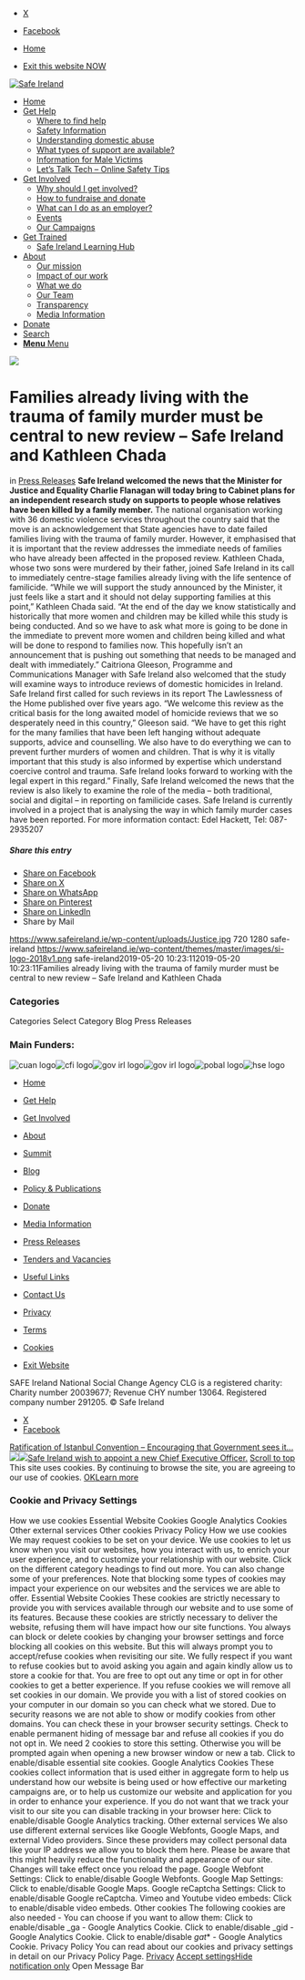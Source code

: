   * [X](https://twitter.com/SAFEIreland "X")
  * [Facebook](https://www.facebook.com/safe.ireland "Facebook")


  * [Home](https://www.safeireland.ie/)
  * [Exit this website NOW](https://www.google.ie/)


[![Safe Ireland](https://www.safeireland.ie/wp-content/themes/master/images/si-logo-2018v1.png)](https://www.safeireland.ie/)
  * [Home](https://www.safeireland.ie/)
  * [Get Help](https://www.safeireland.ie/get-help/)
    * [Where to find help](https://www.safeireland.ie/get-help/where-to-find-help/)
    * [Safety Information](https://www.safeireland.ie/get-help/safety-information/)
    * [Understanding domestic abuse](https://www.safeireland.ie/get-help/understanding-domestic-abuse/)
    * [What types of support are available?](https://www.safeireland.ie/get-help/what-types-of-support-are-available/)
    * [Information for Male Victims](https://www.safeireland.ie/get-help/information-for-male-victims/)
    * [Let’s Talk Tech – Online Safety Tips](https://www.safeireland.ie/lets-talk-tech-online-safety-tips/)
  * [Get Involved](https://www.safeireland.ie/get-involved/)
    * [Why should I get involved?](https://www.safeireland.ie/get-involved/why-should-i-get-involved/)
    * [How to fundraise and donate](https://www.safeireland.ie/get-involved/how-to-fundraise-and-donate/)
    * [What can I do as an employer?](https://www.safeireland.ie/get-involved/what-can-i-do-as-an-employer/)
    * [Events](https://www.safeireland.ie/get-involved/events/)
    * [Our Campaigns](https://www.safeireland.ie/get-involved/our-campaigns/)
  * [Get Trained](https://www.safeireland.ie/families-already-living-with-the-trauma-of-family-murder-must-be-central-to-new-review-safe-ireland-and-kathleen-chada/)
    * [Safe Ireland Learning Hub](https://www.safeireland.ie/safe-ireland-learning-hub/)
  * [About](https://www.safeireland.ie/about/)
    * [Our mission](https://www.safeireland.ie/about/our-mission/)
    * [Impact of our work](https://www.safeireland.ie/about/impact-of-our-work/)
    * [What we do](https://www.safeireland.ie/about/what-we-do/)
    * [Our Team](https://www.safeireland.ie/about/our-team/)
    * [Transparency](https://www.safeireland.ie/about/transparency/)
    * [Media Information](https://www.safeireland.ie/about/media-information/)
  * [Donate](https://www.safeireland.ie/get-involved/how-to-fundraise-and-donate/)
  * [Search](https://www.safeireland.ie/families-already-living-with-the-trauma-of-family-murder-must-be-central-to-new-review-safe-ireland-and-kathleen-chada/?s=)
  * [ **Menu** Menu ](https://www.safeireland.ie/families-already-living-with-the-trauma-of-family-murder-must-be-central-to-new-review-safe-ireland-and-kathleen-chada/)


[![](https://www.safeireland.ie/wp-content/uploads/Justice-845x500.jpg)](https://www.safeireland.ie/wp-content/uploads/Justice-1030x579.jpg "Justice")
# Families already living with the trauma of family murder must be central to new review – Safe Ireland and Kathleen Chada
in [Press Releases](https://www.safeireland.ie/category/press-releases/)
**Safe Ireland welcomed the news that the Minister for Justice and Equality Charlie Flanagan will today bring to Cabinet plans for an independent research study on supports to people whose relatives have been killed by a family member.**
The national organisation working with 36 domestic violence services throughout the country said that the move is an acknowledgement that State agencies have to date failed families living with the trauma of family murder. 
However, it emphasised that it is important that the review addresses the immediate needs of families who have already been affected in the proposed review. 
Kathleen Chada, whose two sons were murdered by their father, joined Safe Ireland in its call to immediately centre-stage families already living with the life sentence of familicide.
“While we will support the study announced by the Minister, it just feels like a start and it should not delay supporting families at this point,” Kathleen Chada said. “At the end of the day we know statistically and historically that more women and children may be killed while this study is being conducted. And so we have to ask what more is going to be done in the immediate to prevent more women and children being killed and what will be done to respond to families now. This hopefully isn’t an announcement that is pushing out something that needs to be managed and dealt with immediately.”
Caitriona Gleeson, Programme and Communications Manager with Safe Ireland also welcomed that the study will examine ways to introduce reviews of domestic homicides in Ireland. Safe Ireland first called for such reviews in its report The Lawlessness of the Home published over five years ago.
“We welcome this review as the critical basis for the long awaited model of homicide reviews that we so desperately need in this country,” Gleeson said. “We have to get this right for the many families that have been left hanging without adequate supports, advice and counselling. We also have to do everything we can to prevent further murders of women and children. That is why it is vitally important that this study is also informed by expertise which understand coercive control and trauma. Safe Ireland looks forward to working with the legal expert in this regard.”
Finally, Safe Ireland welcomed the news that the review is also likely to examine the role of the media – both traditional, social and digital – in reporting on familicide cases. Safe Ireland is currently involved in a project that is analysing the way in which family murder cases have been reported.
For more information contact: Edel Hackett, Tel: 087-2935207
##### Share this entry
  * [Share on Facebook](https://www.facebook.com/sharer.php?u=https://www.safeireland.ie/families-already-living-with-the-trauma-of-family-murder-must-be-central-to-new-review-safe-ireland-and-kathleen-chada/&t=Families%20already%20living%20with%20the%20trauma%20of%20family%20murder%20must%20be%20central%20to%20new%20review%20%E2%80%93%20Safe%20Ireland%20and%20Kathleen%20Chada)
  * [Share on X](https://twitter.com/share?text=Families%20already%20living%20with%20the%20trauma%20of%20family%20murder%20must%20be%20central%20to%20new%20review%20%E2%80%93%20Safe%20Ireland%20and%20Kathleen%20Chada&url=https://www.safeireland.ie/?p=7042)
  * [Share on WhatsApp](https://api.whatsapp.com/send?text=https://www.safeireland.ie/families-already-living-with-the-trauma-of-family-murder-must-be-central-to-new-review-safe-ireland-and-kathleen-chada/)
  * [Share on Pinterest](https://pinterest.com/pin/create/button/?url=https%3A%2F%2Fwww.safeireland.ie%2Ffamilies-already-living-with-the-trauma-of-family-murder-must-be-central-to-new-review-safe-ireland-and-kathleen-chada%2F&description=Families%20already%20living%20with%20the%20trauma%20of%20family%20murder%20must%20be%20central%20to%20new%20review%20%E2%80%93%20Safe%20Ireland%20and%20Kathleen%20Chada&media=https%3A%2F%2Fwww.safeireland.ie%2Fwp-content%2Fuploads%2FJustice-705x397.jpg)
  * [Share on LinkedIn](https://linkedin.com/shareArticle?mini=true&title=Families%20already%20living%20with%20the%20trauma%20of%20family%20murder%20must%20be%20central%20to%20new%20review%20%E2%80%93%20Safe%20Ireland%20and%20Kathleen%20Chada&url=https://www.safeireland.ie/families-already-living-with-the-trauma-of-family-murder-must-be-central-to-new-review-safe-ireland-and-kathleen-chada/)
  * Share by Mail


https://www.safeireland.ie/wp-content/uploads/Justice.jpg 720 1280 safe-ireland https://www.safeireland.ie/wp-content/themes/master/images/si-logo-2018v1.png safe-ireland2019-05-20 10:23:112019-05-20 10:23:11Families already living with the trauma of family murder must be central to new review – Safe Ireland and Kathleen Chada
### Categories
Categories Select Category Blog Press Releases
### Main Funders:
![cuan logo](https://www.safeireland.ie/wp-content/uploads/logo-cuan.png)![cfi logo](https://www.safeireland.ie/wp-content/uploads/logo-cfi.png)![gov irl logo](https://www.safeireland.ie/wp-content/uploads/logo-goi2.png)![gov irl logo](https://www.safeireland.ie/wp-content/uploads/logo-doj.png)![pobal logo](https://www.safeireland.ie/wp-content/uploads/logo-pobal.png)![hse logo](https://www.safeireland.ie/wp-content/uploads/logo-hse.png)
  * [Home](https://www.safeireland.ie/)
  * [Get Help](https://www.safeireland.ie/get-help/)
  * [Get Involved](https://www.safeireland.ie/get-involved/)
  * [About](https://www.safeireland.ie/about/)
  * [Summit](https://www.safeireland.ie/?page_id=3620)
  * [Blog](https://www.safeireland.ie/blog/)


  * [Policy & Publications](https://www.safeireland.ie/policy-publications/)
  * [Donate](https://www.safeireland.ie/get-involved/how-to-fundraise-and-donate/)
  * [Media Information](https://www.safeireland.ie/about/media-information/)
  * [Press Releases](https://www.safeireland.ie/about/media-information/press-releases/)
  * [Tenders and Vacancies](https://www.safeireland.ie/tenders-and-vacancies/)
  * [Useful Links](https://www.safeireland.ie/links/)


  * [Contact Us](https://www.safeireland.ie/contact-us/)
  * [Privacy](https://www.safeireland.ie/privacy/)
  * [Terms](https://www.safeireland.ie/terms/)
  * [Cookies](https://www.safeireland.ie/cookies/)
  * [Exit Website](https://www.google.ie)


SAFE Ireland National Social Change Agency CLG is a registered charity: Charity number 20039677; Revenue CHY number 13064. Registered company number 291205.
© Safe Ireland 
  * [X](https://twitter.com/SAFEIreland "X")
  * [Facebook](https://www.facebook.com/safe.ireland "Facebook")


[Ratification of Istanbul Convention – Encouraging that Government sees it...![](https://www.safeireland.ie/wp-content/uploads/conv-istanb-en-80x80.jpg)](https://www.safeireland.ie/ratification-of-istanbul-convention-encouraging-that-government-sees-it-as-a-renewal-of-its-commitment-to-violence-against-women/)[![](https://www.safeireland.ie/wp-content/uploads/SI-LOGO-transparent-bg-80x80.png)Safe Ireland wish to appoint a new Chief Executive Officer.](https://www.safeireland.ie/safe-ireland-wish-to-appoint-a-new-chief-executive-officer/)
[Scroll to top](https://www.safeireland.ie/families-already-living-with-the-trauma-of-family-murder-must-be-central-to-new-review-safe-ireland-and-kathleen-chada/#top "Scroll to top")
This site uses cookies. By continuing to browse the site, you are agreeing to our use of cookies.
[OK](https://www.safeireland.ie/families-already-living-with-the-trauma-of-family-murder-must-be-central-to-new-review-safe-ireland-and-kathleen-chada/)[Learn more](https://www.safeireland.ie/families-already-living-with-the-trauma-of-family-murder-must-be-central-to-new-review-safe-ireland-and-kathleen-chada/)
### Cookie and Privacy Settings
How we use cookies
Essential Website Cookies
Google Analytics Cookies
Other external services
Other cookies
Privacy Policy
How we use cookies
We may request cookies to be set on your device. We use cookies to let us know when you visit our websites, how you interact with us, to enrich your user experience, and to customize your relationship with our website. 
Click on the different category headings to find out more. You can also change some of your preferences. Note that blocking some types of cookies may impact your experience on our websites and the services we are able to offer.
Essential Website Cookies
These cookies are strictly necessary to provide you with services available through our website and to use some of its features.
Because these cookies are strictly necessary to deliver the website, refusing them will have impact how our site functions. You always can block or delete cookies by changing your browser settings and force blocking all cookies on this website. But this will always prompt you to accept/refuse cookies when revisiting our site.
We fully respect if you want to refuse cookies but to avoid asking you again and again kindly allow us to store a cookie for that. You are free to opt out any time or opt in for other cookies to get a better experience. If you refuse cookies we will remove all set cookies in our domain.
We provide you with a list of stored cookies on your computer in our domain so you can check what we stored. Due to security reasons we are not able to show or modify cookies from other domains. You can check these in your browser security settings.
Check to enable permanent hiding of message bar and refuse all cookies if you do not opt in. We need 2 cookies to store this setting. Otherwise you will be prompted again when opening a new browser window or new a tab.
Click to enable/disable essential site cookies.
Google Analytics Cookies
These cookies collect information that is used either in aggregate form to help us understand how our website is being used or how effective our marketing campaigns are, or to help us customize our website and application for you in order to enhance your experience.
If you do not want that we track your visit to our site you can disable tracking in your browser here:
Click to enable/disable Google Analytics tracking.
Other external services
We also use different external services like Google Webfonts, Google Maps, and external Video providers. Since these providers may collect personal data like your IP address we allow you to block them here. Please be aware that this might heavily reduce the functionality and appearance of our site. Changes will take effect once you reload the page.
Google Webfont Settings:
Click to enable/disable Google Webfonts.
Google Map Settings:
Click to enable/disable Google Maps.
Google reCaptcha Settings:
Click to enable/disable Google reCaptcha.
Vimeo and Youtube video embeds:
Click to enable/disable video embeds.
Other cookies
The following cookies are also needed - You can choose if you want to allow them:
Click to enable/disable _ga - Google Analytics Cookie.
Click to enable/disable _gid - Google Analytics Cookie.
Click to enable/disable _gat_* - Google Analytics Cookie.
Privacy Policy
You can read about our cookies and privacy settings in detail on our Privacy Policy Page. 
[Privacy](https://www.safeireland.ie/privacy/)
[Accept settings](https://www.safeireland.ie/families-already-living-with-the-trauma-of-family-murder-must-be-central-to-new-review-safe-ireland-and-kathleen-chada/ "Allow to use cookies, you always can modify used cookies and services")[Hide notification only](https://www.safeireland.ie/families-already-living-with-the-trauma-of-family-murder-must-be-central-to-new-review-safe-ireland-and-kathleen-chada/ "Do not allow to use cookies or services - some functionality on our site might not work as expected.")
Open Message Bar
